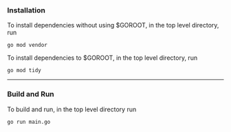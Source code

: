 ### Installation 
To install dependencies without using $GOROOT, in the top level directory, run
```
go mod vendor
```
To install dependencies to $GOROOT, in the top level directory, run
```
go mod tidy
```
___
### Build and Run
To build and run, in the top level directory run
```
go run main.go
```